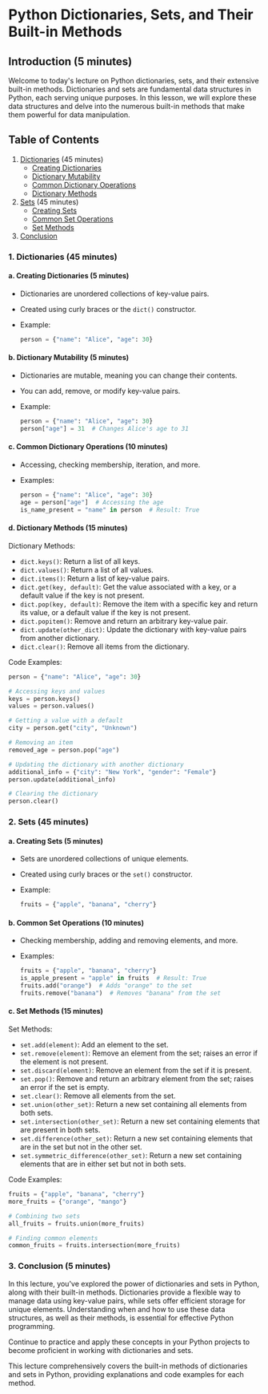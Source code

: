 # Python Dictionaries, Sets, and Their Built-in Methods

## Introduction (5 minutes)

Welcome to today's lecture on Python dictionaries, sets, and their extensive built-in methods. Dictionaries and sets are fundamental data structures in Python, each serving unique purposes. In this lesson, we will explore these data structures and delve into the numerous built-in methods that make them powerful for data manipulation.

## Table of Contents

1. [Dictionaries](#1-dictionaries-45-minutes) (45 minutes)
   - [Creating Dictionaries](#a-creating-dictionaries-5-minutes)
   - [Dictionary Mutability](#b-dictionary-mutability-5-minutes)
   - [Common Dictionary Operations](#c-common-dictionary-operations-10-minutes)
   - [Dictionary Methods](#d-dictionary-methods-15-minutes)
2. [Sets](#2-sets-45-minutes) (45 minutes)
   - [Creating Sets](#a-creating-sets-5-minutes)
   - [Common Set Operations](#b-common-set-operations-10-minutes)
   - [Set Methods](#c-set-methods-15-minutes)
3. [Conclusion](#3-conclusion-5-minutes)

### 1. Dictionaries (45 minutes)

#### a. Creating Dictionaries (5 minutes)

- Dictionaries are unordered collections of key-value pairs.
- Created using curly braces or the `dict()` constructor.
- Example:

  ```python
  person = {"name": "Alice", "age": 30}
  ```

#### b. Dictionary Mutability (5 minutes)

- Dictionaries are mutable, meaning you can change their contents.
- You can add, remove, or modify key-value pairs.
- Example:

  ```python
  person = {"name": "Alice", "age": 30}
  person["age"] = 31  # Changes Alice's age to 31
  ```

#### c. Common Dictionary Operations (10 minutes)

- Accessing, checking membership, iteration, and more.
- Examples:

  ```python
  person = {"name": "Alice", "age": 30}
  age = person["age"]  # Accessing the age
  is_name_present = "name" in person  # Result: True
  ```

#### d. Dictionary Methods (15 minutes)

Dictionary Methods:

- `dict.keys()`: Return a list of all keys.
- `dict.values()`: Return a list of all values.
- `dict.items()`: Return a list of key-value pairs.
- `dict.get(key, default)`: Get the value associated with a key, or a default value if the key is not present.
- `dict.pop(key, default)`: Remove the item with a specific key and return its value, or a default value if the key is not present.
- `dict.popitem()`: Remove and return an arbitrary key-value pair.
- `dict.update(other_dict)`: Update the dictionary with key-value pairs from another dictionary.
- `dict.clear()`: Remove all items from the dictionary.

Code Examples:

```python
person = {"name": "Alice", "age": 30}

# Accessing keys and values
keys = person.keys()
values = person.values()

# Getting a value with a default
city = person.get("city", "Unknown")

# Removing an item
removed_age = person.pop("age")

# Updating the dictionary with another dictionary
additional_info = {"city": "New York", "gender": "Female"}
person.update(additional_info)

# Clearing the dictionary
person.clear()
```

### 2. Sets (45 minutes)

#### a. Creating Sets (5 minutes)

- Sets are unordered collections of unique elements.
- Created using curly braces or the `set()` constructor.
- Example:

  ```python
  fruits = {"apple", "banana", "cherry"}
  ```

#### b. Common Set Operations (10 minutes)

- Checking membership, adding and removing elements, and more.
- Examples:

  ```python
  fruits = {"apple", "banana", "cherry"}
  is_apple_present = "apple" in fruits  # Result: True
  fruits.add("orange")  # Adds "orange" to the set
  fruits.remove("banana")  # Removes "banana" from the set
  ```

#### c. Set Methods (15 minutes)

Set Methods:

- `set.add(element)`: Add an element to the set.
- `set.remove(element)`: Remove an element from the set; raises an error if the element is not present.
- `set.discard(element)`: Remove an element from the set if it is present.
- `set.pop()`: Remove and return an arbitrary element from the set; raises an error if the set is empty.
- `set.clear()`: Remove all elements from the set.
- `set.union(other_set)`: Return a new set containing all elements from both sets.
- `set.intersection(other_set)`: Return a new set containing elements that are present in both sets.
- `set.difference(other_set)`: Return a new set containing elements that are in the set but not in the other set.
- `set.symmetric_difference(other_set)`: Return a new set containing elements that are in either set but not in both sets.

Code Examples:

```python
fruits = {"apple", "banana", "cherry"}
more_fruits = {"orange", "mango"}

# Combining two sets
all_fruits = fruits.union(more_fruits)

# Finding common elements
common_fruits = fruits.intersection(more_fruits)
```

### 3. Conclusion (5 minutes)

In this lecture, you've explored the power of dictionaries and sets in Python, along with their built-in methods. Dictionaries provide a flexible way to manage data using key-value pairs, while sets offer efficient storage for unique elements. Understanding when and how to use these data structures, as well as their methods, is essential for effective Python programming.

Continue to practice and apply these concepts in your Python projects to become proficient in working with dictionaries and sets.

This lecture comprehensively covers the built-in methods of dictionaries and sets in Python, providing explanations and code examples for each method.
